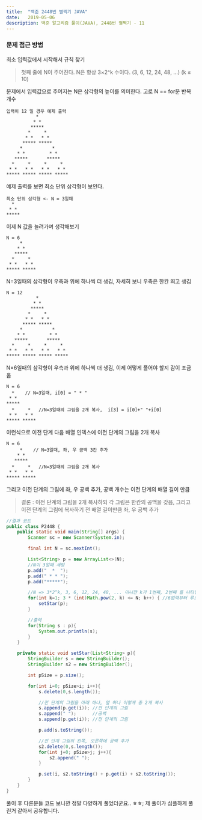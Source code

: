 ```yaml
---
title:  "백준 2448번 별찍기 JAVA"
date:   2019-05-06
description: 백준 알고리즘 풀이(JAVA), 2448번 별찍기 - 11
---
```


### 문제 접근 방법
최소 입력값에서 시작해서 규칙 찾기

> 첫째 줄에 N이 주어진다. N은 항상 3×2^k 수이다. (3, 6, 12, 24, 48, ...) (k ≤ 10)

문제에서 입력값으로 주어지는 N은 삼각형의 높이를 의미한다. 고로 N == for문 반복 개수

```
입력이 12 일 경우 예제 출력
           *           
          * *          
         *****         
        *     *        
       * *   * *       
      ***** *****      
     *           *     
    * *         * *    
   *****       *****   
  *     *     *     *  
 * *   * *   * *   * * 
***** ***** ***** *****
```
예제 출력를 보면 최소 단위 삼각형이 보인다.

```
최소 단위 삼각형 <- N = 3일때
  *  
 * * 
*****
```

이제 N 값을 늘려가며 생각해보기

```
N = 6
     *     
    * *    
   *****   
  *     *  
 * *   * * 
***** *****
```

N=3일때의 삼각형이 우측과 위에 하나씩 더 생김, 자세히 보니 우측은 한칸 띄고 생김

```
N = 12
           *           
          * *          
         *****         
        *     *        
       * *   * *       
      ***** *****      
     *           *     
    * *         * *    
   *****       *****   
  *     *     *     *  
 * *   * *   * *   * * 
***** ***** ***** *****
```

N=6일때의 삼각형이 우측과 위에 하나씩 더 생김, 이제 어떻게 풀어야 할지 감이 조금 옴

```
N = 6 
  *    // N=3일때, i[0] = " * "
 * *    
*****  
  *     *   //N=3일때의 그림을 2개 복사,  i[3] = i[0]+" "+i[0]
 * *   * * 
***** *****
```

이런식으로 이전 단계 다음 배열 인덱스에 이전 단계의 그림을 2개 복사

```
N = 6 
     *    // N=3일때, 좌, 우 공백 3칸 추가 
    * *    
   *****  
  *     *   //N=3일때의 그림을 2개 복사
 * *   * * 
***** *****
```
그리고 이전 단계의 그림에 좌, 우 공백 추가, 공백 개수는 이전 단계의 배열 길이 만큼

> 결론 : 이전 단계의 그림을 2개 복사하되 각 그림은 한칸의 공백을 갖음, 그리고 이전 단계의 그림에 복사하기 전 배열 길이만큼 좌, 우 공백 추가

```java
//결과 코드
public class P2448 {
    public static void main(String[] args) {
        Scanner sc = new Scanner(System.in);

        final int N = sc.nextInt();

        List<String> p = new ArrayList<>(N);
        //N이 3일때 세팅
        p.add("  *  ");
        p.add(" * * ");
        p.add("*****");

        //N => 3*2^k, 3, 6, 12, 24, 48, ... 이니깐 k가 1번째, 2번째 를 나타냄
        for(int k=1; 3 * (int)Math.pow(2, k) <= N; k++) { //6입력부터 루프 실행
            setStar(p);
        }

        //출력
        for(String s : p){
            System.out.println(s);
        }
    }

    private static void setStar(List<String> p){
        StringBuilder s = new StringBuilder();
        StringBuilder s2 = new StringBuilder();

        int pSize = p.size();

        for(int i=0; pSize>i; i++){
            s.delete(0,s.length());

            //전 단계의 그림을 아래 하나, 옆 하나 이렇게 총 2개 복사
            s.append(p.get(i)); //전 단계의 그림
            s.append(" ");      //공백
            s.append(p.get(i)); //전 단계의 그림

            p.add(s.toString());

            //전 단계 그림의 왼쪽, 오른쪽에 공백 추가
            s2.delete(0,s.length());
            for(int j=0; pSize>j; j++){
                s2.append(" ");
            }

            p.set(i, s2.toString() + p.get(i) + s2.toString());
        }
    }
}
```

풀이 후 다른분들 코드 보니깐 정말 다양하게 풀었더군요.. ㅎㅎ; 제 풀이가 심플하게 풀린거 같아서 공유합니다.
